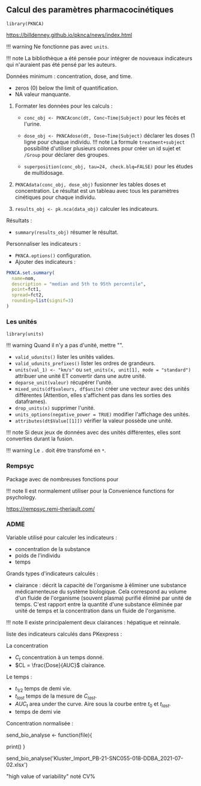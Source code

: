 ## Calcul des paramètres pharmacocinétiques

`library(PKNCA)`

https://billdenney.github.io/pknca/news/index.html

!!! warning 
    Ne fonctionne pas avec `units`.

!!! note
    La bibliothèque a été pensée pour intégrer de nouveaux indicateurs qui n'auraient pas été pensé par les auteurs.

Données minimum : concentration, dose, and time.

* zeros (0) below the limit of quantification.
* NA valeur manquante.

1. Formater les données pour les calculs :
   
    * `conc_obj <- PKNCAconc(dt, Conc~Time|Subject)` pour les fécès et l'urine.
    * `dose_obj <- PKNCAdose(dt, Dose~Time|Subject)` déclarer les doses (1 ligne pour chaque individu.
!!! note
    La formule `treatment+subject` possibilité d'utiliser plusieurs colonnes pour créer un id sujet et `/Group` pour déclarer des groupes.

    * `superposition(conc_obj, tau=24, check.blq=FALSE)` pour les études de multidosage. 
    
2. `PKNCAdata(conc_obj, dose_obj)` fusionner les tables doses et concentration. Le résultat est un tableau avec tous les paramètres cinétiques pour chaque individu.

3. `results_obj <- pk.nca(data_obj)` calculer les indicateurs.

Résultats : 

* `summary(results_obj)` résumer le résultat.

Personnaliser les indicateurs :

* `PKNCA.options()` configuration.
* Ajouter des indicateurs :
```R 
PKNCA.set.summary(
  name=nom,
  description = "median and 5th to 95th percentile",
  point=fct1,
  spread=fct2,
  rounding=list(signif=3)
)
```

### Les unités

`library(units)`

!!! warning
    Quand il n'y a pas d'unité, mettre "".

* `valid_udunits()` lister les unités valides.
* `valid_udunits_prefixes()` lister les ordres de grandeurs.
* `units(val_1) <- "km/s"` ou `set_units(x, unit[1], mode = "standard")` attribuer une unité ET convertir dans une autre unité.
* `deparse_unit(valeur)` récupérer l'unité.
* `mixed_units(df$valeurs, df$unite)` créer une vecteur avec des unités différentes (Attention, elles s'affichent pas dans les sorties des dataframes).
* `drop_units(x)` supprimer l'unité.
* `units_options(negative_power = TRUE)` modifier l'affichage des unités.
* `attributes(dt$Value[[1]])` vérifier la valeur possède une unité.
 
!!! note
    Si deux jeux de données avec des unités différentes, elles sont converties durant la fusion.

!!! warning
    Le `.` doit être transfomé en `*`.

### Rempsyc

Package avec de nombreuses fonctions pour 

!!! note 
    Il est normalement utiliser pour la Convenience functions for psychology.

https://rempsyc.remi-theriault.com/

### ADME
Variable utilisé pour calculer les indicateurs :

* concentration de la substance
* poids de l'individu
* temps

Grands types d'indicateurs calculés :

* clairance : décrit la capacité de l'organisme à éliminer une substance médicamenteuse du système biologique.
Cela correspond au volume d'un fluide de l'organisme (souvent plasma) purifié éliminé par unité de temps. C'est
rapport entre la quantité d'une substance éliminée par unité de temps et la concentration dans un fluide de l'organisme.


!!! note 
    Il existe principalement deux clairances : hépatique et reinnale.

liste des indicateurs calculés dans PKexpress :

La concentration

* $C_t$ concentration à un temps donné.
* $CL = \frac{Dose}{AUC}$ clairance.

Le temps :

* $t_{1/2}$ temps de demi vie.
* $t_{last}$ temps de la mesure de $C_{last}$.
* $AUC_{t}$ area under the curve. Aire sous la courbe entre $t_{0}$ et $t_{last}$.
* temps de demi vie

Concentration normalisée :



send_bio_analyse <- function(file){

  print()
}

send_bio_analyse('Kluster_Import_PB-21-SNC055-018-DDBA_2021-07-02.xlsx')
  
"high value of variability" noté CV%

